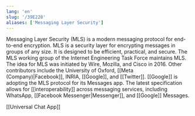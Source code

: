 ```yaml
---
lang: 'en'
slug: '/39E228'
aliases: ['Messaging Layer Security']
---
```


Messaging Layer Security (MLS) is a modern messaging protocol for end-to-end encryption. MLS is a security layer for encrypting messages in groups of any size. It is designed to be efficient, practical, and secure. The MLS working group of the Internet Engineering Task Force maintains MLS. The idea for MLS was initiated by Wire, Mozilla, and Cisco in 2016. Other contributors include the University of Oxford, [[Meta (Company)|Facebook]], INRIA, [[Google]], and [[Twitter]]. [[Google]] is adopting the MLS protocol for its Messages app. The latest specification allows for [[interoperability]] across messaging services, including WhatsApp, [[Facebook Messenger|Messenger]], and [[Google]] Messages.

[[Universal Chat App]]
